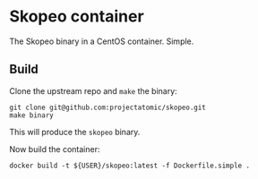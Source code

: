 # Skopeo container

The Skopeo binary in a CentOS container. Simple.

## Build

Clone the upstream repo and `make` the binary:

```
git clone git@github.com:projectatomic/skopeo.git
make binary
```

This will produce the `skopeo` binary.

Now build the container:

`docker build -t ${USER}/skopeo:latest -f Dockerfile.simple .`
